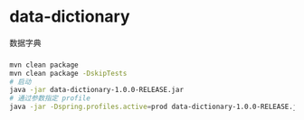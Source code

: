 # data-dictionary
数据字典

###
```bash
mvn clean package
mvn clean package -DskipTests
# 启动
java -jar data-dictionary-1.0.0-RELEASE.jar
# 通过参数指定 profile
java -jar -Dspring.profiles.active=prod data-dictionary-1.0.0-RELEASE.jar
```